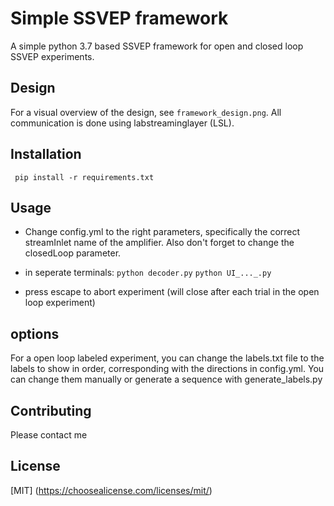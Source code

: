 # Simple SSVEP framework

A simple python 3.7 based SSVEP framework for open and closed loop SSVEP experiments.

## Design
For a visual overview of the design, see ```framework_design.png```.
All communication is done using labstreaminglayer (LSL). 

## Installation
``` pip install -r requirements.txt```

## Usage
- Change config.yml to the right parameters, specifically the correct streamInlet name of the amplifier. Also don't forget to change the closedLoop parameter.

- in seperate terminals:
```python decoder.py```
```python UI_..._.py```

- press escape to abort experiment (will close after each trial in the open loop experiment)

## options
For a open loop labeled experiment, you can change the labels.txt file to the labels to show in order, corresponding with the directions in config.yml. You can change them manually or generate a sequence with generate_labels.py


## Contributing
Please contact me

## License
[MIT] (https://choosealicense.com/licenses/mit/)
